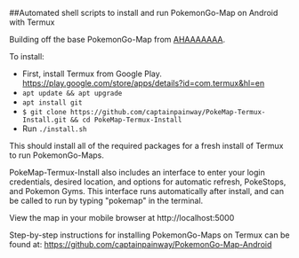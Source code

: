 ##Automated shell scripts to install and run PokemonGo-Map on Android with Termux

Building off the base PokemonGo-Map from [AHAAAAAAA](https://github.com/AHAAAAAAA/PokemonGo-Map).

To install:
* First, install Termux from Google Play. https://play.google.com/store/apps/details?id=com.termux&hl=en
* ``apt update && apt upgrade``
* ``apt install git``
* ``$ git clone https://github.com/captainpainway/PokeMap-Termux-Install.git && cd PokeMap-Termux-Install``
* Run ``./install.sh``

This should install all of the required packages for a fresh install of Termux to run PokemonGo-Maps.

PokeMap-Termux-Install also includes an interface to enter your login credentials, desired location, and options for automatic refresh, PokeStops, and Pokemon Gyms. This interface runs automatically after install, and can be called to run by typing "pokemap" in the terminal.

View the map in your mobile browser at http://localhost:5000

Step-by-step instructions for installing PokemonGo-Maps on Termux can be found at: https://github.com/captainpainway/PokemonGo-Map-Android

